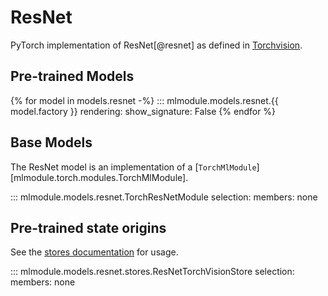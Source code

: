 # ResNet

PyTorch implementation of ResNet[@resnet] as defined in [Torchvision](https://pytorch.org/vision/stable/models.html).

## Pre-trained Models

{% for model in models.resnet -%}
::: mlmodule.models.resnet.{{ model.factory }}
    rendering:
        show_signature: False
{% endfor %}

## Base Models

The ResNet model is an implementation of a [`TorchMlModule`][mlmodule.torch.modules.TorchMlModule].

::: mlmodule.models.resnet.TorchResNetModule
    selection:
        members: none

## Pre-trained state origins

See the [stores documentation](../references/stores.md) for usage.

::: mlmodule.models.resnet.stores.ResNetTorchVisionStore
    selection:
        members: none
